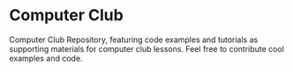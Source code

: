 Computer Club
=============

Computer Club Repository, featuring code examples and tutorials as supporting materials for computer club lessons. Feel free to contribute cool examples and code.